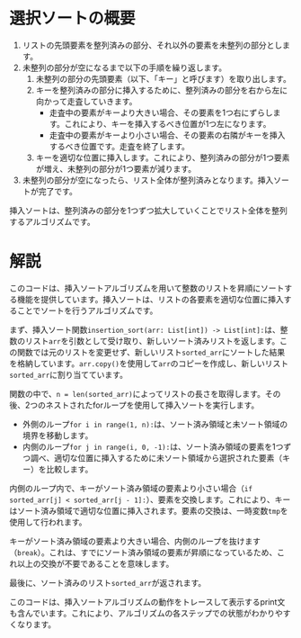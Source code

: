 # 選択ソートの概要
1. リストの先頭要素を整列済みの部分、それ以外の要素を未整列の部分とします。
2. 未整列の部分が空になるまで以下の手順を繰り返します。
   1. 未整列の部分の先頭要素（以下、「キー」と呼びます）を取り出します。
   2. キーを整列済みの部分に挿入するために、整列済みの部分を右から左に向かって走査していきます。
      - 走査中の要素がキーより大きい場合、その要素を1つ右にずらします。これにより、キーを挿入するべき位置が1つ左になります。
      - 走査中の要素がキーより小さい場合、その要素の右隣がキーを挿入するべき位置です。走査を終了します。
   3. キーを適切な位置に挿入します。これにより、整列済みの部分が1つ要素が増え、未整列の部分が1つ要素が減ります。
3. 未整列の部分が空になったら、リスト全体が整列済みとなります。挿入ソートが完了です。

挿入ソートは、整列済みの部分を1つずつ拡大していくことでリスト全体を整列するアルゴリズムです。


# 解説
このコードは、挿入ソートアルゴリズムを用いて整数のリストを昇順にソートする機能を提供しています。挿入ソートは、リストの各要素を適切な位置に挿入することでソートを行うアルゴリズムです。

まず、挿入ソート関数`insertion_sort(arr: List[int]) -> List[int]:`は、整数のリスト`arr`を引数として受け取り、新しいソート済みリストを返します。この関数では元のリストを変更せず、新しいリスト`sorted_arr`にソートした結果を格納しています。`arr.copy()`を使用して`arr`のコピーを作成し、新しいリスト`sorted_arr`に割り当てています。

関数の中で、`n = len(sorted_arr)`によってリストの長さを取得します。その後、2つのネストされたforループを使用して挿入ソートを実行します。

- 外側のループ`for i in range(1, n):`は、ソート済み領域と未ソート領域の境界を移動します。
- 内側のループ`for j in range(i, 0, -1):`は、ソート済み領域の要素を1つずつ調べ、適切な位置に挿入するために未ソート領域から選択された要素（キー）を比較します。

内側のループ内で、キーがソート済み領域の要素より小さい場合（`if sorted_arr[j] < sorted_arr[j - 1]:`）、要素を交換します。これにより、キーはソート済み領域で適切な位置に挿入されます。要素の交換は、一時変数`tmp`を使用して行われます。

キーがソート済み領域の要素より大きい場合、内側のループを抜けます（`break`）。これは、すでにソート済み領域の要素が昇順になっているため、これ以上の交換が不要であることを意味します。

最後に、ソート済みのリスト`sorted_arr`が返されます。

このコードは、挿入ソートアルゴリズムの動作をトレースして表示するprint文も含んでいます。これにより、アルゴリズムの各ステップでの状態がわかりやすくなります。